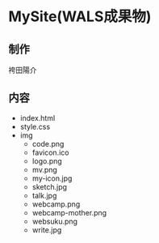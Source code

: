 # MySite(WALS成果物)
## 制作
袴田陽介
## 内容
- index.html
- style.css
- img
  - code.png
  - favicon.ico
  - logo.png
  - mv.png
  - my-icon.jpg
  - sketch.jpg
  - talk.jpg
  - webcamp.png
  - webcamp-mother.png
  - websuku.png
  - write.jpg
